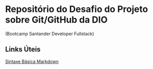 #  Repositório do Desafio do Projeto sobre Git/GitHub da DIO
   (Bootcamp Santander Developer Fullstack)

## Links Úteis
[Sintaxe Básica Markdown](https://markdown.net.br/sintaxe-basica/)
